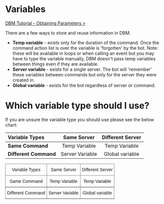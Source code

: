 # Variables

[DBM Tutorial - Obtaining Parameters >](https://www.youtube.com/watch?v=haAyykGaY_E)

There are a few ways to store and reuse information in DBM.

* **Temp variable** - exists only for the duration of the command. Once the command action list is over the variable is 'forgotten' by the bot. Note: these will be available in loops or when calling an event but you may have to type the variable manually, DBM doesn't pass temp variables between things even if they are available.
* **Server variable** - exists for a single server. The bot will 'remember' these variables between commands but only for the server they were created in.
* **Global variable** - exists for the bot regardless of server or command.

# Which variable type should I use? 
If you are unsure the variable type you should use please see the below chart:  

|     Variable Types    |   Same Server   | Different Server |
|:----------------------|:---------------:|:----------------:|
|   **Same Command**    |  Temp Variable  |   Temp Variable  |
| **Different Command** | Server Variable |  Global variable |

<style type="text/css">
.tg  {border-collapse:collapse;border-spacing:0;}
.tg td{border-color:black;border-style:solid;border-width:1px;font-family:Arial, sans-serif;font-size:14px;
  overflow:hidden;padding:10px 5px;word-break:normal;}
.tg th{border-color:black;border-style:solid;border-width:1px;font-family:Arial, sans-serif;font-size:14px;
  font-weight:normal;overflow:hidden;padding:10px 5px;word-break:normal;}
.tg .tg-c3ow{border-color:inherit;text-align:center;vertical-align:top}
</style>
<table class="tg">
<thead>
  <tr>
    <th class="tg-c3ow">Variable Types</th>
    <th class="tg-c3ow">Same Server</th>
    <th class="tg-c3ow">Different Server</th>
  </tr>
</thead>
<tbody>
  <tr>
    <td class="tg-c3ow">Same Command</td>
    <td class="tg-c3ow">Temp Variable</td>
    <td class="tg-c3ow">Temp Variable</td>
  </tr>
  <tr>
    <td class="tg-c3ow">Different Command</td>
    <td class="tg-c3ow">Server Variable</td>
    <td class="tg-c3ow">Global variable</td>
  </tr>
</tbody>
</table>
